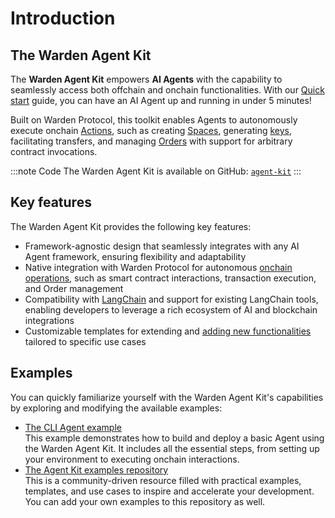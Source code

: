 ﻿---
sidebar_position: 1
---

# Introduction

## The Warden Agent Kit

The **Warden Agent Kit** empowers **AI Agents** with the capability to seamlessly access both offchain and onchain functionalities. With our [Quick start](quick-start) guide, you can have an AI Agent up and running in under 5 minutes!

Built on Warden Protocol, this toolkit enables Agents to autonomously execute onchain [Actions](/learn/glossary#action), such as creating [Spaces](/learn/glossary#space), generating [keys](/learn/glossary#key), facilitating transfers, and managing [Orders](/learn/glossary#order) with support for arbitrary contract invocations.

:::note Code
The Warden Agent Kit is available on GitHub: [`agent-kit`](https://github.com/warden-protocol/agent-kit)
:::

## Key features

The Warden Agent Kit provides the following key features:

- Framework-agnostic design that seamlessly integrates with any AI Agent framework, ensuring flexibility and adaptability
- Native integration with Warden Protocol for autonomous [onchain operations](agent-actions), such as smart contract interactions, transaction execution, and Order management
- Compatibility with [LangChain](add-agent-capabilities#incorporate-langchain-tools) and support for existing LangChain tools, enabling developers to leverage a rich ecosystem of AI and blockchain integrations
- Customizable templates for extending and [adding new functionalities](add-agent-capabilities#add-a-custom-tool) tailored to specific use cases

## Examples

You can quickly familiarize yourself with the Warden Agent Kit's capabilities by exploring and modifying the available examples:

- [The CLI Agent example](/build-an-agent/warden-agent-kit/cli-agent-example)  
  This example demonstrates how to build and deploy a basic Agent using the Warden Agent Kit. It includes all the essential steps, from setting up your environment to executing onchain interactions.
- [The Agent Kit examples repository](https://github.com/warden-protocol/agent-kit-examples)  
  This is a community-driven resource filled with practical examples, templates, and use cases to inspire and accelerate your development. You can add your own examples to this repository as well.
